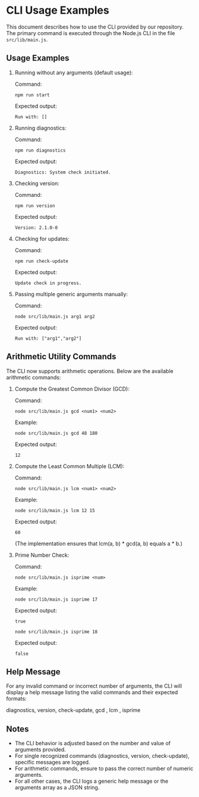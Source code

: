 # CLI Usage Examples

This document describes how to use the CLI provided by our repository. The primary command is executed through the Node.js CLI in the file `src/lib/main.js`.

## Usage Examples

1. Running without any arguments (default usage):
   
   Command:
   
       npm run start
   
   Expected output:
   
       Run with: []

2. Running diagnostics:
   
   Command:
   
       npm run diagnostics
   
   Expected output:
   
       Diagnostics: System check initiated.

3. Checking version:
   
   Command:
   
       npm run version
   
   Expected output:
   
       Version: 2.1.0-0

4. Checking for updates:
   
   Command:
   
       npm run check-update
   
   Expected output:
   
       Update check in progress.

5. Passing multiple generic arguments manually:
   
   Command:
   
       node src/lib/main.js arg1 arg2
   
   Expected output:
   
       Run with: ["arg1","arg2"]

## Arithmetic Utility Commands

The CLI now supports arithmetic operations. Below are the available arithmetic commands:

1. Compute the Greatest Common Divisor (GCD):

   Command:

       node src/lib/main.js gcd <num1> <num2>

   Example:

       node src/lib/main.js gcd 48 180

   Expected output:

       12

2. Compute the Least Common Multiple (LCM):

   Command:

       node src/lib/main.js lcm <num1> <num2>

   Example:

       node src/lib/main.js lcm 12 15

   Expected output:

       60

   (The implementation ensures that lcm(a, b) * gcd(a, b) equals a * b.)

3. Prime Number Check:

   Command:

       node src/lib/main.js isprime <num>

   Example:

       node src/lib/main.js isprime 17

   Expected output:

       true

       node src/lib/main.js isprime 18

   Expected output:

       false

## Help Message

For any invalid command or incorrect number of arguments, the CLI will display a help message listing the valid commands and their expected formats:

  diagnostics, version, check-update, gcd <num1> <num2>, lcm <num1> <num2>, isprime <num>

## Notes

- The CLI behavior is adjusted based on the number and value of arguments provided.
- For single recognized commands (diagnostics, version, check-update), specific messages are logged.
- For arithmetic commands, ensure to pass the correct number of numeric arguments.
- For all other cases, the CLI logs a generic help message or the arguments array as a JSON string.
